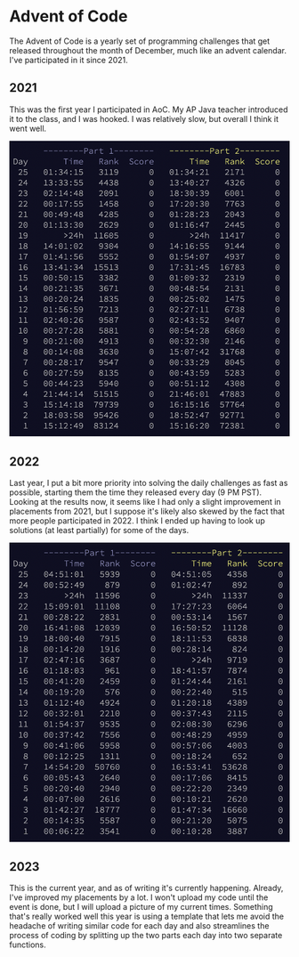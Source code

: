 # Advent of Code
The Advent of Code is a yearly set of programming challenges that get released throughout the month of December, much like an advent calendar. I've participated in it since 2021.

## 2021
This was the first year I participated in AoC. My AP Java teacher introduced it to the class, and I was hooked. I was relatively slow, but overall I think it went well.

![alt text](https://github.com/HugoIngelsson/HI_GeneralProjects/blob/main/Advent%20of%20Code/images/2021.png?raw=true)

## 2022
Last year, I put a bit more priority into solving the daily challenges as fast as possible, starting them the time they released every day (9 PM PST). Looking at the results now, it seems like I had only a slight improvement in placements from 2021, but I suppose it's likely also skewed by the fact that more people participated in 2022. I think I ended up having to look up solutions (at least partially) for some of the days.

![alt text](https://github.com/HugoIngelsson/HI_GeneralProjects/blob/main/Advent%20of%20Code/images/2022.png?raw=true)

## 2023
This is the current year, and as of writing it's currently happening. Already, I've improved my placements by a lot. I won't upload my code until the event is done, but I will upload a picture of my current times. Something that's really worked well this year is using a template that lets me avoid the headache of writing similar code for each day and also streamlines the process of coding by splitting up the two parts each day into two separate functions.
